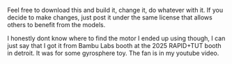 Feel free to download this and build it, change it, do whatever with it. If you decide to make changes, just post it under the same license that allows others to benefit from the models.

I honestly dont know where to find the motor I ended up using though, I can just say that I got it from Bambu Labs booth at the 2025 RAPID+TUT booth in detroit. It was for some gyrosphere toy. The fan is in my youtube video.
